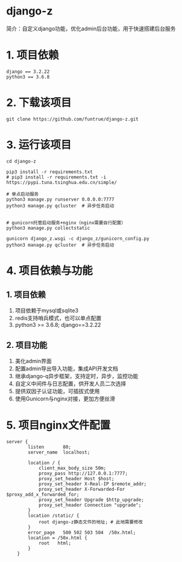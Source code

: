 # django-z
简介：自定义django功能，优化admin后台功能，用于快速搭建后台服务

# 1. 项目依赖
```text
django == 3.2.22
python3 == 3.6.8
```

# 2. 下载该项目
```shell
git clone https://github.com/funtrue/django-z.git
```

# 3. 运行该项目
```shell
cd django-z

pip3 install -r requirements.txt
# pip3 install -r requirements.txt -i https://pypi.tuna.tsinghua.edu.cn/simple/

# 单点启动服务
python3 manage.py runserver 0.0.0.0:7777
python3 manage.py qcluster  # 异步任务启动


# gunicorn托管启动服务+nginx（nginx需要自行配置）
python3 manage.py collectstatic

gunicorn django_z.wsgi -c django_z/gunicorn_config.py
python3 manage.py qcluster  # 异步任务启动
```

# 4. 项目依赖与功能
## 1. 项目依赖
1. 项目依赖于mysql或sqlite3
2. redis支持哨兵模式，也可以单点配置
3. python3 >= 3.6.8; django==3.2.22
## 2. 项目功能
1. 美化admin界面
2. 配置admin导出导入功能，集成API开发文档
3. 继承django-q异步框架，支持定时，异步，监控功能
4. 自定义中间件与日志配置，供开发人员二次选择
5. 提供双因子认证功能，可插拔式使用
6. 使用Gunicorn与nginx对接，更加方便丝滑

# 5. 项目nginx文件配置
```nginx
server {
        listen       80;
        server_name  localhost;
        
        location / {
            client_max_body_size 50m;
            proxy_pass http://127.0.0.1:7777;
            proxy_set_header Host $host;
            proxy_set_header X-Real-IP $remote_addr;
            proxy_set_header X-Forwarded-For $proxy_add_x_forwarded_for;
            proxy_set_header Upgrade $http_upgrade;
            proxy_set_header Connection "upgrade";
        }
        location /static/ {
            root django-z静态文件的地址; # 此地需要修改
        }
        error_page   500 502 503 504  /50x.html;
        location = /50x.html {
            root   html;
        }
    }

```